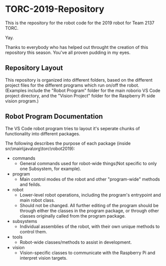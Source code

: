 # TORC-2019-Repository
This is the repository for the robot code for the 2019 robot for Team 2137 TORC.

Yay.

Thanks to everybody who has helped out throught the creation of this repository this season.
You've all proven pudding in my eyes.

## Repository Layout

This repository is organized into different folders, based on the different project
files for the different programs which run on/off the robot.
(Examples include the "Robot Program" folder for the main roborio VS Code project directory,
and the "Vision Project" folder for the Raspberry Pi side vision program.)

## Robot Program Documentation

The VS Code robot program tries to layout it's seperate chunks of functionality
into different packages.

The following describes the purpose of each package (inside src\main\java\org\torc\robot2019):
- commands
	- General commands used for robot-wide things(Not specific to only one Subsystem, for example).
- program
	- Main control modes of the robot and other "program-wide" methods and feilds.
- robot
	- Lower-level robot operations, including the program's entrypoint and main robot class.
	- Should not be changed. All further editing of the program should be through either the classes in the program
	package, or through other classes originally called from the program package.
- subsystems
	- Individual assemblies of the robot, with their own unique methods to control them.
- tools
	- Robot-wide classes/methods to assist in development.
- vision
	- Vision-specific classes to communicate with the Raspberry Pi and interpret vision targets.
